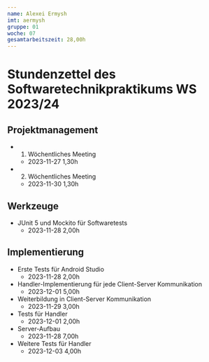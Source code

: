 ```yaml
---
name: Alexei Ermysh
imt: aermysh
gruppe: 01
woche: 07
gesamtarbeitszeit: 28,00h
---
```


# Stundenzettel des Softwaretechnikpraktikums WS 2023/24

## Projektmanagement
- 1. Wöchentliches Meeting
  - 2023-11-27 1,30h
- 2. Wöchentliches Meeting
    - 2023-11-30 1,30h

## Werkzeuge
- JUnit 5 und Mockito für Softwaretests
    - 2023-11-28 2,00h

## Implementierung
- Erste Tests für Android Studio
  - 2023-11-28 2,00h
- Handler-Implementierung für jede Client-Server Kommunikation
    - 2023-12-01 5,00h
- Weiterbildung in Client-Server Kommunikation
    - 2023-11-29 3,00h
- Tests für Handler
    - 2023-12-01 2,00h
- Server-Aufbau
    - 2023-11-28 7,00h
- Weitere Tests für Handler 
    - 2023-12-03 4,00h

